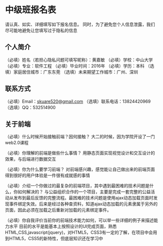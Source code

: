 # 中级班报名表

请认真、如实、详细填写如下报名信息。
同时，为了避免您个人信息泄露，我们尽可能地避免让您填写过于隐私的信息

## 个人简介

（必填）姓名（若担心隐私问题可填写昵称）：黄嘉敏
（必填）学校：中山大学
（必填）专业：软件工程
（必填）毕业时间：2016年
（必填）学历：本科
（选填）家庭居住城市：广东东莞
（选填）未来期望工作城市：广州、深圳

## 联系方式

（必填）Email：skuare520@gmail.com
（选填）联系电话：13824420969
（选填）QQ：532514900

## 关于前端

（必填）什么时候开始接触前端？因何接触？
  大二的时候，因为学院开设了一门web2.0课程

（必填）你理解的前端是做些什么事情？
  用静态页面实现视觉设计和交互设计的效果，与后端进行数据交互

（必填）你为什么要学习前端？
  对前端感兴趣，感觉能让自己做出来的前端页面得到很好的用户体验是一件很有成就感的事情

（必填）介绍一个你做过的最复杂的前端项目，其中遇到最困难的技术问题是什么，你如何解决的？
  与公益组织合作的一个项目，主要是完成一套完整的公益活动从发布到最后反馈的完整流程。最困难的技术问题是使用ajax动态加载页面时发现事件绑定失效。后来是经过各种查资料，知道ajax动态加载的元素隶属于另外的页面，因此必须在加载之后重新对加载的元素绑定事件。

（必填）你自我评价当前你的前端技术能力如何，可以举一些详细的例子来描述能力水平
  目前的水平是能基本上按照设计的UI完成页面，熟悉HTML,CSS,javascript(jquery)，对HTML5，CSS3有一定的了解，在项目中会用到HTML5，CSS5的新特性，但底层知识还在学习中

